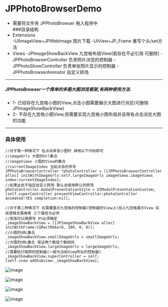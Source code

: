 # JPPhotoBrowserDemo       

- 需要将文件夹 JPPhotoBrowser 拖入程序中  
###目录结构 
- Extensions    
-UIImageView+JPWebImage 图片下载
-UIView+JP_Frame 重写个头/set方法
- Views
-JPImageShowBackView 九宫格布局View(若存在不必引用 可删除)
-JPPhotoBrowserController 负责照片浏览的控制器
-JPPhotoShowController 负责单张照片显示的控制器
-JPPhotoBrowserAnimator 自定义转场

----------

##### JPPhotoBrowser一个简单的多图大图浏览框架,有两种使用方法.
- 1- 已经存在九宫格小图的View,点击小图需要展示大图进行浏览(可删除 JPImageShowBackView)
- 2- 不存在九宫格小图View,但需要实现九宫格小图布局并且带有点击浏览大图的功能 

----------
### 具体使用      


```
//对于第一种情况下 在点击单张小图时 掉用以下代码即可
//imageUrls 大图的Url集合
//imageViews 小图的View的集合
//currentImageIndex 当前点击的序号
JPPhotoBrowserController *photoController = [[JPPhotoBrowserController alloc] initWithImageUrls:self.largeImageUrls imageViews:imageViews index:currentImageIndex];
//如果此处不指定自定义转场 那么会使用默认的转场
photoController.modalPresentationStyle = UIModalPresentationCustom;
[self.superController presentViewController:photoController animated:YES completion:nil];

```

```
//对于第二种情况下 在需要展示九宫格的控制器(控制器的View上)加上九宫格展示View 后续逻辑无需再管 三个属性为必传
//宽高可以随便写 XY必须确定
_imageShowBackView = [[JPImageShowBackView alloc] initWithFrame:CGRectMake(0, 100, 0, 0)];
//小图的URL集合
_imageShowBackView.smallImageUrls = smallImageUrls;
//大图的URL集合 保证两个数组个数相同
_imageShowBackView.largeImageUrls = largeImageUrls;
//需要执行跳转的控制器(一般为当前View所在的控制器)
_imageShowBackView.superController = self;
[self.view addSubview:_imageShowBackView];

```

![image](https://github.com/baiyidjp/JPPhotoBrowserDemo/blob/master/GifImages/photoBrowser.gif?raw=true)     


![image](https://github.com/baiyidjp/JPPhotoBrowserDemo/blob/master/GifImages/photoBrowser1.gif?raw=true)     


![image](https://github.com/baiyidjp/JPPhotoBrowserDemo/blob/master/GifImages/photoBrowser4.gif?raw=true)     



![image](https://github.com/baiyidjp/JPPhotoBrowserDemo/blob/master/GifImages/photoBrowser5.gif?raw=true)   


